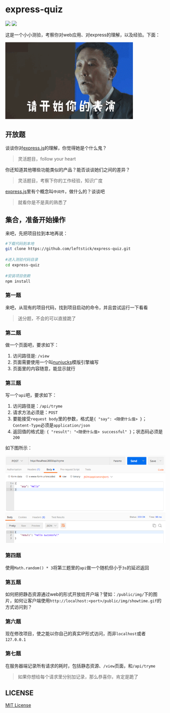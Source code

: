 express-quiz
======================
![][david-url]
![][license-url]

这是一个小小测验，考察你对web应用、对express的理解，以及经验。下面：

![](./public/img/showtime.gif)


## 开放题

谈谈你对[express.js](http://expressjs.com/)的理解，你觉得她是个什么鬼？

>灵活题目，follow your heart

你还知道其他哪些功能类似的产品？能否谈谈她们之间的差异？

>灵活题目，考察下你的工作经验，知识广度

[express.js](http://expressjs.com/)里有个概念叫`中间件`，做什么的？谈谈吧

>就看你是不是真的熟悉了

 ## 集合，准备开始操作

来吧，先把项目拉到本地再说：

```bash
#下载代码到本地
git clone https://github.com/leftstick/express-quiz.git

#进入测验代码目录
cd express-quiz

#安装项目依赖
npm install
```

### 第一题

来吧，从现有的项目代码，找到项目启动的命令，并且尝试运行一下看看

>送分题，不会的可以直接跪了

### 第二题

做一个页面吧，要求如下：

1. 访问路径是: `/view`
2. 页面需要使用一个叫[nunjucks](https://mozilla.github.io/nunjucks/)模版引擎编写
3. 页面里的内容随意，能显示就行

### 第三题

写一个`api`吧，要求如下：

1. 访问路径是：`/api/tryme`
2. 请求方法必须是：`POST`
3. 要能接受`request body`里的参数，格式是`{ "say": <随便什么值> }`； `Content-Type`必须是`application/json`
4. 返回值的格式是: `{ "result": "<随便什么值> successful" }`；状态码必须是`200`

如下图所示：

![](./public/img/post-tryme.png)


### 第四题

使用`Math.random() * 3`将第三题里的`api`做一个随机但小于`3s`的延迟返回

### 第五题

如何把把静态资源通过web的形式开放给开户端？譬如：`/public/img/`下的图片，如何让客户端使用`http://localhost:<port>/public/img/showtime.gif`的方式访问到？

### 第六题

现在修改项目，使之能以你自己的真实IP形式访问，而非`localhost`或者`127.0.0.1`

### 第七题

在服务器端记录所有请求的耗时，包括静态资源、`/view`页面，和`/api/tryme`

>如果你想给每个请求里分别加记录，那么恭喜你，肯定是跪了

## LICENSE ##

[MIT License](https://raw.githubusercontent.com/leftstick/express-quiz/master/LICENSE)


[david-url]: https://david-dm.org/leftstick/express-quiz.png
[license-url]: https://img.shields.io/github/license/leftstick/express-quiz.svg
